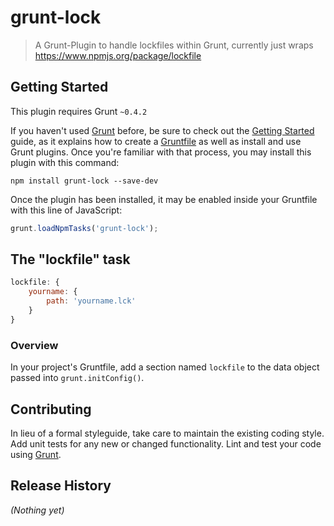 # grunt-lock

> A Grunt-Plugin to handle lockfiles within Grunt, currently just wraps https://www.npmjs.org/package/lockfile

## Getting Started
This plugin requires Grunt `~0.4.2`

If you haven't used [Grunt](http://gruntjs.com/) before, be sure to check out the [Getting Started](http://gruntjs.com/getting-started) guide, as it explains how to create a [Gruntfile](http://gruntjs.com/sample-gruntfile) as well as install and use Grunt plugins. Once you're familiar with that process, you may install this plugin with this command:

```shell
npm install grunt-lock --save-dev
```

Once the plugin has been installed, it may be enabled inside your Gruntfile with this line of JavaScript:

```js
grunt.loadNpmTasks('grunt-lock');
```

## The "lockfile" task
```js
lockfile: {
    yourname: {
        path: 'yourname.lck'
    }
}
```

### Overview
In your project's Gruntfile, add a section named `lockfile` to the data object passed into `grunt.initConfig()`.

## Contributing
In lieu of a formal styleguide, take care to maintain the existing coding style. Add unit tests for any new or changed functionality. Lint and test your code using [Grunt](http://gruntjs.com/).

## Release History
_(Nothing yet)_

